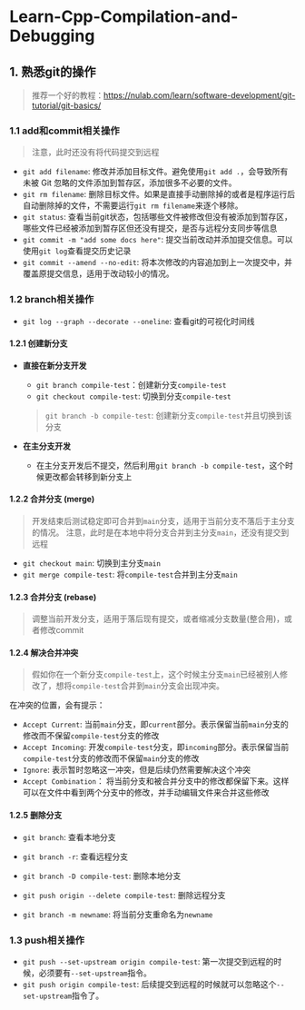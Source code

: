 # Learn-Cpp-Compilation-and-Debugging

## 1. 熟悉git的操作
> 推荐一个好的教程：https://nulab.com/learn/software-development/git-tutorial/git-basics/
### 1.1 add和commit相关操作

> 注意，此时还没有将代码提交到远程

- `git add filename`: 修改并添加目标文件。避免使用`git add .`，会导致所有未被 Git 忽略的文件添加到暂存区，添加很多不必要的文件。
- `git rm filename`: 删除目标文件。如果是直接手动删除掉的或者是程序运行后自动删除掉的文件，不需要运行`git rm filename`来逐个移除。
- `git status`: 查看当前git状态，包括哪些文件被修改但没有被添加到暂存区，哪些文件已经被添加到暂存区但还没有提交，是否与远程分支同步等信息
- `git commit -m "add some docs here"`: 提交当前改动并添加提交信息。可以使用`git log`查看提交历史记录
- `git commit --amend --no-edit`: 将本次修改的内容追加到上一次提交中，并覆盖原提交信息，适用于改动较小的情况。

### 1.2 branch相关操作

- `git log --graph --decorate --oneline`: 查看git的可视化时间线

#### 1.2.1 创建新分支

- **直接在新分支开发**
    - `git branch compile-test`：创建新分支`compile-test`
    - `git checkout compile-test`: 切换到分支`compile-test`
    > `git branch -b compile-test`: 创建新分支`compile-test`并且切换到该分支

- **在主分支开发**
    - 在主分支开发后不提交，然后利用`git branch -b compile-test`，这个时候更改都会转移到新分支上

#### 1.2.2 合并分支 (merge)

> 开发结束后测试稳定即可合并到`main`分支，适用于当前分支不落后于主分支的情况。
> 注意，此时是在本地中将分支合并到主分支`main`，还没有提交到远程

- `git checkout main`: 切换到主分支`main`
- `git merge compile-test`: 将`compile-test`合并到主分支`main`

#### 1.2.3 合并分支 (rebase)
> 调整当前开发分支，适用于落后现有提交，或者缩减分支数量(整合用)，或者修改commit


#### 1.2.4 解决合并冲突

> 假如你在一个新分支`compile-test`上，这个时候主分支`main`已经被别人修改了，想将`compile-test`合并到`main`分支会出现冲突。

在冲突的位置，会有提示：
- `Accept Current`: 当前`main`分支，即`current`部分。表示保留当前`main`分支的修改而不保留`compile-test`分支的修改
- `Accept Incoming`: 开发`compile-test`分支，即`incoming`部分。表示保留当前`compile-test`分支的修改而不保留`main`分支的修改
- `Ignore`: 表示暂时忽略这一冲突，但是后续仍然需要解决这个冲突
- `Accept Combination`： 将当前分支和被合并分支中的修改都保留下来。这样可以在文件中看到两个分支中的修改，并手动编辑文件来合并这些修改

#### 1.2.5 删除分支

- `git branch`: 查看本地分支 
- `git branch -r`: 查看远程分支 
- `git branch -D compile-test`: 删除本地分支 
- `git push origin --delete compile-test`: 删除远程分支

- `git branch -m newname`: 将当前分支重命名为`newname`
### 1.3 push相关操作

- `git push --set-upstream origin compile-test`: 第一次提交到远程的时候，必须要有`--set-upstream`指令。
- `git push origin compile-test`: 后续提交到远程的时候就可以忽略这个`--set-upstream`指令了。